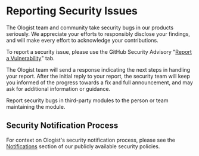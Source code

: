 # Reporting Security Issues

The Ologist team and community take security bugs in our products seriously. We appreciate your efforts to responsibly
disclose your findings, and will make every effort to acknowledge your contributions.

To report a security issue, please use the GitHub Security Advisory "[Report a Vulnerability]" tab.

The Ologist team will send a response indicating the next steps in handling your report. After the initial reply to
your report, the security team will keep you informed of the progress towards a fix and full announcement, and may ask
for additional information or guidance.

Report security bugs in third-party modules to the person or team maintaining the module.

## Security Notification Process

For context on Ologist's security notification process, please see the [Notifications] section of our publicly available
security policies.

[report a vulnerability]: https://github.com/ologistio/magi/security/advisories/new
[notifications]: https://github.com/ologist/meta/blob/main/security/membership-and-notifications.md#notifications
